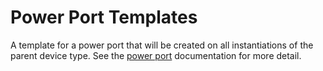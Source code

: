 # Power Port Templates

A template for a power port that will be created on all instantiations of the parent device type. See the [power port](./powerport.md) documentation for more detail.
